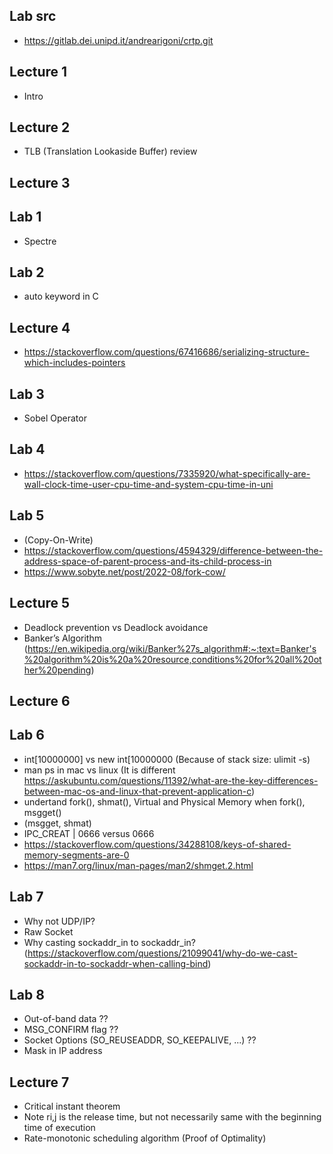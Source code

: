 
## Lab src
- https://gitlab.dei.unipd.it/andrearigoni/crtp.git

## Lecture 1
- Intro


## Lecture 2
- TLB (Translation Lookaside Buffer) review

## Lecture 3
## Lab 1
- Spectre


## Lab 2
- auto keyword in C
 
## Lecture 4
- https://stackoverflow.com/questions/67416686/serializing-structure-which-includes-pointers

## Lab 3
- Sobel Operator

## Lab 4
- https://stackoverflow.com/questions/7335920/what-specifically-are-wall-clock-time-user-cpu-time-and-system-cpu-time-in-uni

## Lab 5
- (Copy-On-Write)
- https://stackoverflow.com/questions/4594329/difference-between-the-address-space-of-parent-process-and-its-child-process-in
- https://www.sobyte.net/post/2022-08/fork-cow/

## Lecture 5
- Deadlock prevention vs Deadlock avoidance
- Banker’s Algorithm (https://en.wikipedia.org/wiki/Banker%27s_algorithm#:~:text=Banker's%20algorithm%20is%20a%20resource,conditions%20for%20all%20other%20pending)

## Lecture 6

## Lab 6
- int[10000000] vs new int[10000000 (Because of stack size: ulimit -s)
- man ps in mac vs linux (It is different https://askubuntu.com/questions/11392/what-are-the-key-differences-between-mac-os-and-linux-that-prevent-application-c)
- undertand fork(), shmat(), Virtual and Physical Memory when fork(), msgget()
- (msgget, shmat)
- IPC_CREAT | 0666 versus 0666
- https://stackoverflow.com/questions/34288108/keys-of-shared-memory-segments-are-0
- https://man7.org/linux/man-pages/man2/shmget.2.html

## Lab 7
- Why not UDP/IP?
- Raw Socket
- Why casting sockaddr_in to sockaddr_in? (https://stackoverflow.com/questions/21099041/why-do-we-cast-sockaddr-in-to-sockaddr-when-calling-bind)

## Lab 8
- Out-of-band data ??
- MSG_CONFIRM flag ??
- Socket Options (SO_REUSEADDR, SO_KEEPALIVE, ...) ??
- Mask in IP address


## Lecture 7

- Critical instant theorem
- Note ri,j is the release time, but not necessarily same with the beginning time of execution
- Rate-monotonic scheduling algorithm (Proof of Optimality)

